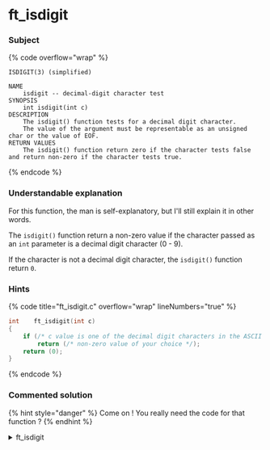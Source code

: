 # ft\_isdigit

### Subject

{% code overflow="wrap" %}
```
ISDIGIT(3) (simplified)

NAME
    isdigit -- decimal-digit character test
SYNOPSIS
    int isdigit(int c)
DESCRIPTION
    The isdigit() function tests for a decimal digit character.
    The value of the argument must be representable as an unsigned char or the value of EOF.
RETURN VALUES
    The isdigit() function return zero if the character tests false and return non-zero if the character tests true.
```
{% endcode %}

### Understandable explanation

For this function, the man is self-explanatory, but I'll still explain it in other words.

The `isdigit()` function return a non-zero value if the character passed as an `int` parameter is a decimal digit character (0 - 9).

If the character is not a decimal digit character, the `isdigit()` function return `0`.

### Hints

{% code title="ft_isdigit.c" overflow="wrap" lineNumbers="true" %}
```c
int    ft_isdigit(int c)
{
    if (/* c value is one of the decimal digit characters in the ASCII table */)
        return (/* non-zero value of your choice */);
    return (0);
}
```
{% endcode %}

### Commented solution

{% hint style="danger" %}
Come on ! You really need the code for that function ?
{% endhint %}

<details>

<summary>ft_isdigit</summary>

{% code title="ft_isdigit.c" overflow="wrap" lineNumbers="true" %}
```c
#include "libft.h"

int    ft_isdigit(int c)
{
    /* this checks the character against the ASCII table if c is a decimal digit */
    if (c >= 48 && c <= 57)
        return (c); // here I'm returning c, as if it's a decimal digit it'll be non-zero
    return (0); // if we reach this point, c isn't a decimal digit
}
```
{% endcode %}

</details>
